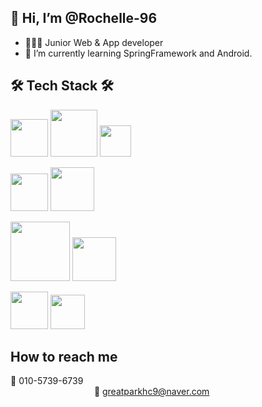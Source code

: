 ## 👋 Hi, I’m @Rochelle-96
- 👩🏻‍💼   Junior Web & App developer
- 🌱 I’m currently learning SpringFramework and Android.



## 🛠 Tech Stack 🛠

<img src="https://img.shields.io/badge/JAVA-007396?style=for-the-badge&logo=java&logoColor=white" width="60px"> <img src="https://img.shields.io/badge/Spring-6DB33F?style=for-the-badge&logo=Spring&logoColor=white" width="75px"/> <img src="https://img.shields.io/badge/JSP-007396?style=flat-square&logo=java&logoColor=white" width="50px"/>

<img src="https://img.shields.io/badge/mysql-4479A1?style=for-the-badge&logo=mysql&logoColor=white" width="60px"/> <img src="https://img.shields.io/badge/mariaDB-003545?style=for-the-badge&logo=mariaDB&logoColor=white" width="70px"/>

<img src="https://img.shields.io/badge/javascript-F7DF1E?style=for-the-badge&logo=javascript&logoColor=black" width="95px"/> <img src="https://img.shields.io/badge/jquery-0769AD?style=for-the-badge&logo=jquery&logoColor=white" width="70px"/>

<img src="https://img.shields.io/badge/html-E34F26?style=for-the-badge&logo=html5&logoColor=white" width="60px"/> <img src="https://img.shields.io/badge/css-1572B6?style=for-the-badge&logo=css3&logoColor=white" width="55px"/>

## How to reach me 
📱 010-5739-6739 <br>
&nbsp;&nbsp;&nbsp;&nbsp;&nbsp;&nbsp;&nbsp;&nbsp;&nbsp;&nbsp;&nbsp;&nbsp;&nbsp;&nbsp;&nbsp;&nbsp;&nbsp;&nbsp;&nbsp;&nbsp;&nbsp;&nbsp;&nbsp;&nbsp;&nbsp;&nbsp;&nbsp;&nbsp;&nbsp;&nbsp;&nbsp;&nbsp;&nbsp;&nbsp;📧 greatparkhc9@naver.com <br><br>
<!---
Rochelle-96/Rochelle-96 is a ✨ special ✨ repository because its `README.md` (this file) appears on your GitHub profile.
You can click the Preview link to take a look at your changes.
--->
